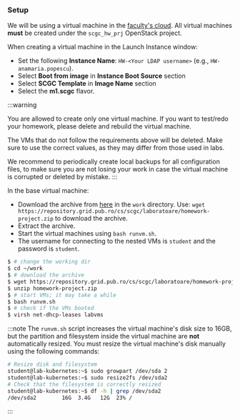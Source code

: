 ### Setup

We will be using a virtual machine in the [faculty's cloud](http://cloud.grid.pub.ro/).
All virtual machines **must** be created under the `scgc_hw_prj` OpenStack project.

When creating a virtual machine in the Launch Instance window:
  * Set the following **Instance Name**: `HW-<Your LDAP username>` (e.g., `HW-anamaria.popescu`).
  * Select **Boot from image** in **Instance Boot Source** section
  * Select **SCGC Template** in **Image Name** section
  * Select the **m1.scgc** flavor.

:::warning

You are allowed to create only one virtual machine. If you want to test/redo your homework,
please delete and rebuild the virtual machine.

The VMs that do not follow the requirements above will be deleted. Make sure
to use the correct values, as they may differ from those used in labs.

We recommend to periodically create local backups for all configuration files,
to make sure you are not losing your work in case the virtual machine is
corrupted or deleted by mistake.
:::

In the base virtual machine:
  * Download the archive from [here](https://repository.grid.pub.ro/cs/scgc/laboratoare/homework-project.zip) in the `work` directory.
Use: `wget https://repository.grid.pub.ro/cs/scgc/laboratoare/homework-project.zip` to download the archive.
  * Extract the archive.
  * Start the virtual machines using `bash runvm.sh`.
  * The username for connecting to the nested VMs is `student` and the password is `student`.

```bash
$ # change the working dir
$ cd ~/work
$ # download the archive
$ wget https://repository.grid.pub.ro/cs/scgc/laboratoare/homework-project.zip
$ unzip homework-project.zip
$ # start VMs; it may take a while
$ bash runvm.sh
$ # check if the VMs booted
$ virsh net-dhcp-leases labvms
```

:::note
The `runvm.sh` script increases the virtual machine's disk size to 16GB, but the
partition and filesystem inside the virtual machine are **not** automatically
resized. You must resize the virtual machine's disk manually using the following
commands:

```bash
# Resize disk and filesystem
student@lab-kubernetes:~$ sudo growpart /dev/sda 2
student@lab-kubernetes:~$ sudo resize2fs /dev/sda2
# Check that the filesystem is correctly resized
student@lab-kubernetes:~$ df -h | grep /dev/sda2
/dev/sda2        16G  3.4G   12G  23% /
```
:::

